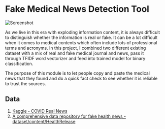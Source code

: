 # Fake Medical News Detection Tool
![Screenshot](https://github.com/changyuhsin1999/Fake_Medical_News_Detection_Tool/blob/main/image/Vitamin-D-in-moderation-protects-against-respiratory-infections-Meta-analysis.jpeg)

As we live in this era with exploding information content, it is always difficult to distinguish whether the information is real or fake. It can be a lot difficult when it comes to medical contents which often include lots of professional terms and acronyms. In this project, I combined two different existing dataset with a mix of real and fake medical journal and news, pass it through TFIDF word vectorizer and feed into trained model for binary classification.

The purpose of this module is to let people copy and paste the medical news that they found and do a quick fact check to see whether it is reliable to trust the sources.

## Data
1. [Kaggle - COVID Real News](https://www.kaggle.com/datasets/arashnic/covid19-fake-news?select=NewsRealCOVID-19_7.csv)
2. [A comprehensive data repository for fake health news - dataset/content/HealthRelease](https://github.com/EnyanDai/FakeHealth)
